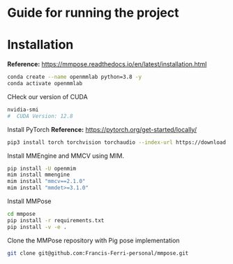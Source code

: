 # Guide for running the project

# Installation
**Reference:** https://mmpose.readthedocs.io/en/latest/installation.html
```bash
conda create --name openmmlab python=3.8 -y
conda activate openmmlab
```

CHeck our version of CUDA
```bash
nvidia-smi
#  CUDA Version: 12.8
```

Install PyTorch
**Reference:** https://pytorch.org/get-started/locally/
```bash
pip3 install torch torchvision torchaudio --index-url https://download.pytorch.org/whl/cu124
```
 Install MMEngine and MMCV using MIM.
 ```bash
pip install -U openmim
mim install mmengine
mim install "mmcv==2.1.0"
mim install "mmdet>=3.1.0"
 ```
Install MMPose
```bash
cd mmpose
pip install -r requirements.txt
pip install -v -e .
```
Clone the MMPose repository with Pig pose implementation
 ```bash
git clone git@github.com:Francis-Ferri-personal/mmpose.git
  ```